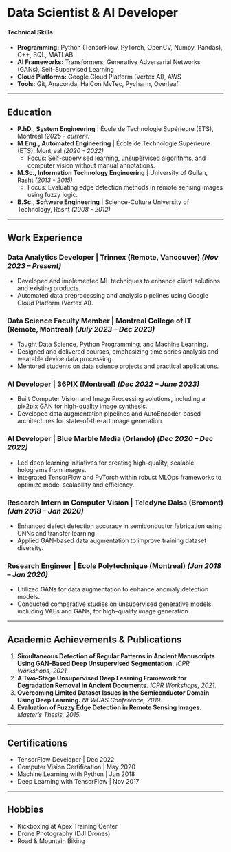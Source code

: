 # Data Scientist & AI Developer

#### Technical Skills
- **Programming:** Python (TensorFlow, PyTorch, OpenCV, Numpy, Pandas), C++, SQL, MATLAB
- **AI Frameworks:** Transformers, Generative Adversarial Networks (GANs), Self-Supervised Learning
- **Cloud Platforms:** Google Cloud Platform (Vertex AI), AWS
- **Tools:** Git, Anaconda, HalCon MvTec, Pycharm, Overleaf

---

## Education
- **P.hD., System Engineering** | École de Technologie Supérieure (ETS), Montreal _(2025 - current)_
- **M.Eng., Automated Engineering** | École de Technologie Supérieure (ETS), Montreal _(2020 - 2022)_
  - Focus: Self-supervised learning, unsupervised algorithms, and computer vision without manual annotations.
- **M.Sc., Information Technology Engineering** | University of Guilan, Rasht _(2013 - 2015)_
  - Focus: Evaluating edge detection methods in remote sensing images using fuzzy logic.
- **B.Sc., Software Engineering** | Science-Culture University of Technology, Rasht _(2008 - 2012)_

---

## Work Experience

### **Data Analytics Developer** | Trinnex (Remote, Vancouver) _(Nov 2023 – Present)_
- Developed and implemented ML techniques to enhance client solutions and existing products.
- Automated data preprocessing and analysis pipelines using Google Cloud Platform (Vertex AI).

### **Data Science Faculty Member** | Montreal College of IT (Remote, Montreal) _(July 2023 – Dec 2023)_
- Taught Data Science, Python Programming, and Machine Learning.
- Designed and delivered courses, emphasizing time series analysis and wearable device data processing.
- Mentored students on data science projects and practical applications.

### **AI Developer** | 36PIX (Montreal) _(Dec 2022 – June 2023)_
- Built Computer Vision and Image Processing solutions, including a pix2pix GAN for high-quality image synthesis.
- Developed data augmentation pipelines and AutoEncoder-based architectures for state-of-the-art image generation.

### **AI Developer** | Blue Marble Media (Orlando) _(Dec 2020 – Dec 2022)_
- Led deep learning initiatives for creating high-quality, scalable holograms from images.
- Integrated TensorFlow and PyTorch within robust MLOps frameworks to optimize model scalability and efficiency.

### **Research Intern in Computer Vision** | Teledyne Dalsa (Bromont) _(Jan 2018 – Jan 2020)_
- Enhanced defect detection accuracy in semiconductor fabrication using CNNs and transfer learning.
- Applied GAN-based data augmentation to improve training dataset diversity.

### **Research Engineer** | École Polytechnique (Montreal) _(Jan 2018 – Jan 2020)_
- Utilized GANs for data augmentation to enhance anomaly detection models.
- Conducted comparative studies on unsupervised generative models, including VAEs and GANs, for high-quality image generation.

---

## Academic Achievements & Publications
1. **Simultaneous Detection of Regular Patterns in Ancient Manuscripts Using GAN-Based Deep Unsupervised Segmentation.** _ICPR Workshops, 2021._
2. **A Two-Stage Unsupervised Deep Learning Framework for Degradation Removal in Ancient Documents.** _ICPR Workshops, 2021._
3. **Overcoming Limited Dataset Issues in the Semiconductor Domain Using Deep Learning.** _NEWCAS Conference, 2019._
4. **Evaluation of Fuzzy Edge Detection in Remote Sensing Images.** _Master’s Thesis, 2015._

---

## Certifications
- TensorFlow Developer | Dec 2022
- Computer Vision Certification | May 2020
- Machine Learning with Python | Jun 2018
- Deep Learning with TensorFlow | Nov 2017

---

## Hobbies
- Kickboxing at Apex Training Center
- Drone Photography (DJI Drones)
- Road & Mountain Biking

